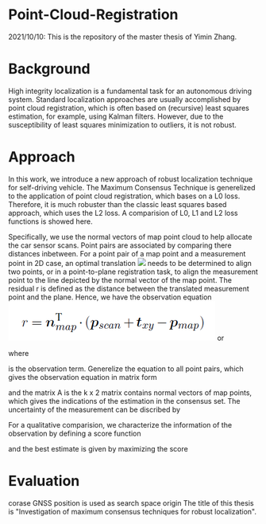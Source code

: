 # Point-Cloud-Registration
2021/10/10:
This is the repository of the master thesis of Yimin Zhang.

# Background
High integrity localization is a fundamental task for an autonomous driving system. Standard localization approaches are usually accomplished by point cloud registration, which is often based on (recursive) least squares estimation, for example, using Kalman filters. However, due to the susceptibility of least squares minimization to outliers, it is not robust.

# Approach
In this work, we introduce a new approach of robust localization technique for self-driving vehicle. The Maximum Consensus Technique is generelized to the application of point cloud registration, which bases on a L0 loss. Therefore, it is much robuster than the classic least squares based approach, which uses the L2 loss. A comparision of L0, L1 and L2 loss functions is showed here.

Specifically, we use the normal vectors of map point cloud to help allocate the car sensor scans. Point pairs are associated by comparing there distances inbetween. For a point pair of a map point and a measurement point in 2D case, an optimal translation ![](http://latex.codecogs.com/svg.latex?$t_{xy}$) needs to be determined to align two points, or in a point-to-plane registration task, to align the measurement point to the line depicted by the normal vector of the map point. The residual r is defined as the distance between the translated measurement point and the plane. Hence, we have the observation equation
![image](https://github.com/F95-6XL/Point-Cloud-Registration/blob/main/Images/eq1.PNG)
or

where 

is the observation term. Generelize the equation to all point pairs, which gives the observation equation in matrix form

and the matrix A is the k x 2 matrix contains normal vectors of map points, which gives the indications of the estimation in the consensus set. The uncertainty of the measurement can be discribed by 

For a qualitative comparision, we characterize the information of the observation by defining a score function


and the best estimate is given by maximizing the score


# Evaluation

corase GNSS position is used as search space origin
The title of this thesis is "Investigation of maximum consensus techniques for robust localization".
